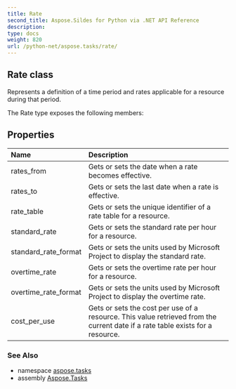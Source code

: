 ```yaml
---
title: Rate
second_title: Aspose.Sildes for Python via .NET API Reference
description: 
type: docs
weight: 820
url: /python-net/aspose.tasks/rate/
---
```


## Rate class

Represents a definition of a time period and rates applicable for a resource during that period.

The Rate type exposes the following members:
## Properties
| Name | Description |
| :- | :- |
|rates_from|Gets or sets the date when a rate becomes effective.|
|rates_to|Gets or sets the last date when a rate is effective.|
|rate_table|Gets or sets the unique identifier of a rate table for a resource.|
|standard_rate|Gets or sets the standard rate per hour for a resource.|
|standard_rate_format|Gets or sets the units used by Microsoft Project to display the standard rate.|
|overtime_rate|Gets or sets the overtime rate per hour for a resource.|
|overtime_rate_format|Gets or sets the units used by Microsoft Project to display the overtime rate.|
|cost_per_use|Gets or sets the cost per use of a resource. This value retrieved from the current date if a rate table exists for a resource.|

### See Also

* namespace [aspose.tasks](/tasks/python-net/aspose.tasks/)
* assembly [Aspose.Tasks](/tasks/python-net/)

